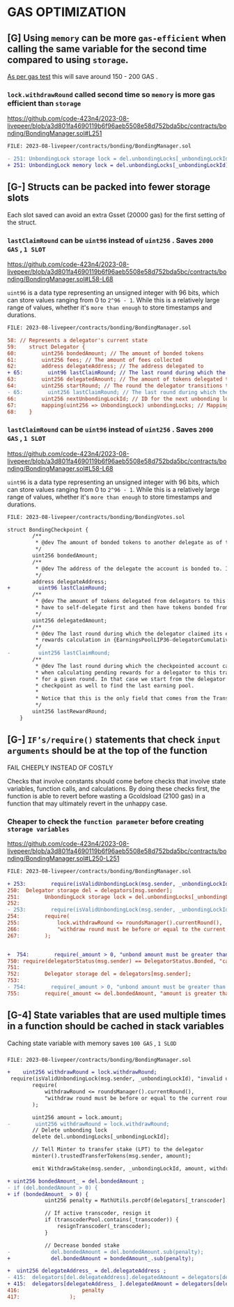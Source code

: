 # GAS OPTIMIZATION

##

## [G] Using ``memory`` can be more ``gas-efficient`` when calling the same variable for the second time compared to using ``storage``.

[As per gas test](https://gist.github.com/sathishpic22/7105cfc254ce026bf5f90c7ec272f0ce) this will save around 150 - 200 GAS . 

### ``lock.withdrawRound`` called second time so ``memory`` is more gas efficient than ``storage``

https://github.com/code-423n4/2023-08-livepeer/blob/a3d801fa4690119b6f96aeb5508e58d752bda5bc/contracts/bonding/BondingManager.sol#L251 

```diff
FILE: 2023-08-livepeer/contracts/bonding/BondingManager.sol

- 251: UnbondingLock storage lock = del.unbondingLocks[_unbondingLockId];
+ 251: UnbondingLock memory lock = del.unbondingLocks[_unbondingLockId];

```
##

## [G-] Structs can be packed into fewer storage slots

Each slot saved can avoid an extra Gsset (20000 gas) for the first setting of the struct.

### ``lastClaimRound`` can be ``uint96`` instead of ``uint256`` . Saves ``2000 GAS`` , ``1 SLOT``

https://github.com/code-423n4/2023-08-livepeer/blob/a3d801fa4690119b6f96aeb5508e58d752bda5bc/contracts/bonding/BondingManager.sol#L58-L68

``uint96`` is a data type representing an unsigned integer with 96 bits, which can store values ranging from 0 to ``2^96 - 1``. While this is a relatively large range of values, whether it's ``more than enough`` to store timestamps and durations.


```diff
FILE: 2023-08-livepeer/contracts/bonding/BondingManager.sol

58: // Represents a delegator's current state
59:    struct Delegator {
60:        uint256 bondedAmount; // The amount of bonded tokens
61:        uint256 fees; // The amount of fees collected
62:        address delegateAddress; // The address delegated to
+ 65:        uint96 lastClaimRound; // The last round during which the delegator claimed its earnings
63:        uint256 delegatedAmount; // The amount of tokens delegated to the delegator
64:        uint256 startRound; // The round the delegator transitions to bonded phase and is delegated to someone
- 65:        uint256 lastClaimRound; // The last round during which the delegator claimed its earnings
66:        uint256 nextUnbondingLockId; // ID for the next unbonding lock created
67:        mapping(uint256 => UnbondingLock) unbondingLocks; // Mapping of unbonding lock ID => unbonding lock
68:    }

```

### ``lastClaimRound`` can be ``uint96`` instead of ``uint256`` . Saves ``2000 GAS`` , ``1 SLOT``

https://github.com/code-423n4/2023-08-livepeer/blob/a3d801fa4690119b6f96aeb5508e58d752bda5bc/contracts/bonding/BondingManager.sol#L58-L68

``uint96`` is a data type representing an unsigned integer with 96 bits, which can store values ranging from 0 to ``2^96 - 1``. While this is a relatively large range of values, whether it's ``more than enough`` to store timestamps and durations.

```diff
FILE: 2023-08-livepeer/contracts/bonding/BondingVotes.sol

struct BondingCheckpoint {
        /**
         * @dev The amount of bonded tokens to another delegate as of the lastClaimRound.
         */
        uint256 bondedAmount;
        /**
         * @dev The address of the delegate the account is bonded to. In case of transcoders this is their own address.
         */
        address delegateAddress;
+         uint96 lastClaimRound;
        /**
         * @dev The amount of tokens delegated from delegators to this account. This is only set for transcoders, which
         * have to self-delegate first and then have tokens bonded from other delegators.
         */
        uint256 delegatedAmount;
        /**
         * @dev The last round during which the delegator claimed its earnings. This pegs the value of bondedAmount for
         * rewards calculation in {EarningsPoolLIP36-delegatorCumulativeStakeAndFees}.
         */
-         uint256 lastClaimRound;
        /**
         * @dev The last round during which the checkpointed account called {BondingManager-reward}. This is needed to
         * when calculating pending rewards for a delegator to this transcoder, to find the last earning pool available
         * for a given round. In that case we start from the delegator checkpoint and then fetch its delegate address
         * checkpoint as well to find the last earning pool.
         *
         * Notice that this is the only field that comes from the Transcoder struct in BondingManager, not Delegator.
         */
        uint256 lastRewardRound;
    }

```
##

## [G-] ``IF’s/require()`` statements that check ``input arguments`` should be at the top of the function

FAIL CHEEPLY INSTEAD OF COSTLY 

Checks that involve constants should come before checks that involve state variables, function calls, and calculations. By doing these checks first, the function is able to revert before wasting a Gcoldsload (2100 gas) in a function that may ultimately revert in the unhappy case.

### Cheaper to check the ``function parameter`` before creating ``storage variables ``

https://github.com/code-423n4/2023-08-livepeer/blob/a3d801fa4690119b6f96aeb5508e58d752bda5bc/contracts/bonding/BondingManager.sol#L250-L251

```diff
FILE: 2023-08-livepeer/contracts/bonding/BondingManager.sol

+ 253:        require(isValidUnbondingLock(msg.sender, _unbondingLockId), "invalid unbonding lock ID");
250:  Delegator storage del = delegators[msg.sender];
251:        UnbondingLock storage lock = del.unbondingLocks[_unbondingLockId];
252:
- 253:        require(isValidUnbondingLock(msg.sender, _unbondingLockId), "invalid unbonding lock ID");
254:        require(
255:            lock.withdrawRound <= roundsManager().currentRound(),
266:            "withdraw round must be before or equal to the current round"
267:        );


+  754:        require(_amount > 0, "unbond amount must be greater than 0");
750: require(delegatorStatus(msg.sender) == DelegatorStatus.Bonded, "caller must be bonded");
751:
752:        Delegator storage del = delegators[msg.sender];
753:
- 754:        require(_amount > 0, "unbond amount must be greater than 0");
755:        require(_amount <= del.bondedAmount, "amount is greater than bonded amount");

```

##

## [G-4] State variables that are used multiple times in a function should be cached in stack variables

Caching state variable with memory saves ``100 GAS`` , ``1 SLOD ``

###


```diff
FILE: 2023-08-livepeer/contracts/bonding/BondingManager.sol

+    uint256 withdrawRound = lock.withdrawRound;
 require(isValidUnbondingLock(msg.sender, _unbondingLockId), "invalid unbonding lock ID");
        require(
            withdrawRound <= roundsManager().currentRound(),
            "withdraw round must be before or equal to the current round"
        );

        uint256 amount = lock.amount;
-        uint256 withdrawRound = lock.withdrawRound;
        // Delete unbonding lock
        delete del.unbondingLocks[_unbondingLockId];

        // Tell Minter to transfer stake (LPT) to the delegator
        minter().trustedTransferTokens(msg.sender, amount);

        emit WithdrawStake(msg.sender, _unbondingLockId, amount, withdrawRound);

+ uint256 bondedAmount_ = del.bondedAmount ;
- if (del.bondedAmount > 0) {
+ if (bondedAmount_ > 0) {
            uint256 penalty = MathUtils.percOf(delegators[_transcoder].bondedAmount, _slashAmount);

            // If active transcoder, resign it
            if (transcoderPool.contains(_transcoder)) {
                resignTranscoder(_transcoder);
            }

            // Decrease bonded stake
-             del.bondedAmount = del.bondedAmount.sub(penalty);
+             del.bondedAmount = bondedAmount_.sub(penalty);

+  uint256 delegateAddress_ = del.delegateAddress ;
- 415:  delegators[del.delegateAddress].delegatedAmount = delegators[del.delegateAddress].delegatedAmount.sub(
+ 415:  delegators[delegateAddress_ ].delegatedAmount = delegators[delegateAddress_].delegatedAmount.sub(
416:                    penalty
417:                );


```




 









